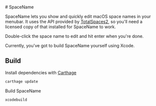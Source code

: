 # SpaceName

SpaceName lets you show and quickly edit macOS space names in your menubar. It uses the API provided by [TotalSpaces2](http://totalspaces.binaryage.com), so you'll need a licensed copy of that installed for SpaceName to work.

Double-click the space name to edit and hit enter when you're done.

Currently, you've got to build SpaceName yourself using Xcode.

## Build

Install dependencies with [Carthage](https://github.com/Carthage/Carthage)

```bash
carthage update
```

Build SpaceName

```bash
xcodebuild
```
